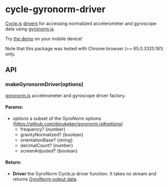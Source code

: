 <!-- This README.md is automatically generated. Edit the JSDoc comments in source code or the md files in docs/readmes/. -->

# cycle-gyronorm-driver

[Cycle.js](http://cycle.js.org/) [drivers](https://cycle.js.org/drivers.html) for accessing normalized accelerometer and gyroscope data using [gyronorm.js](https://github.com/dorukeker/gyronorm.js).

Try [the demo](https://cycle-robot-drivers-demos-gyronorm.stackblitz.io) on your mobile device!

Note that this package was tested with Chrome browser (>= 65.0.3325.181) only.

## API

<!-- Start src/index.ts -->

### makeGyronormDriver(options)

[gyronorm.js](https://github.com/dorukeker/gyronorm.js) accelerometer and gyroscope driver factory.

#### Params:

* *options* a subset of the GyroNorm options (https://github.com/dorukeker/gyronorm.js#options) 
  * frequency? {number}
  * gravityNormalized? {boolean}
  * orientationBase? {string}
  * decimalCount? {number}
  * screenAdjusted? {boolean}

#### Return:

* **Driver** the GyroNorm Cycle.js driver function. It takes no stream   and returns [GyroNorm output data](https://github.com/dorukeker/gyronorm.js#how-to-use).

<!-- End src/index.ts -->

